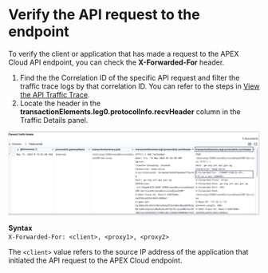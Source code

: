 # Verify the API request to the endpoint

To verify the client or application that has made a request to the APEX Cloud API endpoint, you can check the **X-Forwarded-For** header. 

1. Find the the Correlation ID of the specific API request and filter the traffic trace logs by that correlation ID. You can refer to the steps in [View the API Traffic Trace](#view-the-api-traffic-trace).
2. Locate the header in the **transactionElements.leg0.protocolInfo.recvHeader** column in the Traffic Details panel.


![traffic-trace-message](/images/dashboard-traffic-details-header.png) 

**Syntax**<br>
`X-Forwarded-For: <client>, <proxy1>, <proxy2>`

The `<client>` value refers to the source IP address of the application that initiated the API request to the APEX Cloud endpoint.